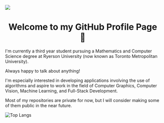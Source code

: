 ![](https://komarev.com/ghpvc/?username=FarazSiddi)

<h1 align="center">Welcome to my GitHub Profile Page 👋</h1>

I'm currently a third year student pursuing a Mathematics and Computer Science degree at Ryerson University (now known as Toronto Metropolitan University).

Always happy to talk about anything!

I'm especially interested in developing applications involving the use of algorithms and aspire to work in the field of Computer Graphics, Computer Vision, Machine Learning, and Full-Stack Development.

Most of my repositories are private for now, but I will consider making some of them public in the near future.

![Top Langs](https://github-readme-stats.vercel.app/api/top-langs/?username=FarazSiddi&layout=compact&theme=dark)

<!---
null-2020/null-2020 is a ✨ special ✨ repository because its `README.md` (this file) appears on your GitHub profile.
You can click the Preview link to take a look at your changes.
--->
